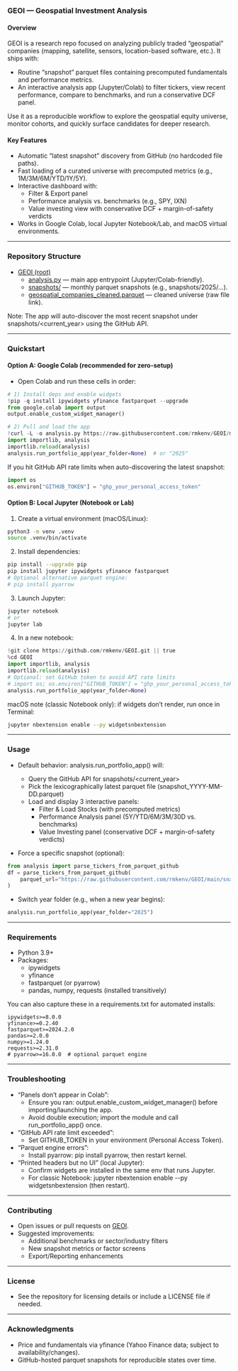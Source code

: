 ### GEOI — Geospatial Investment Analysis

#### Overview
GEOI is a research repo focused on analyzing publicly traded “geospatial” companies (mapping, satellite, sensors, location-based software, etc.). It ships with:
- Routine “snapshot” parquet files containing precomputed fundamentals and performance metrics.
- An interactive analysis app (Jupyter/Colab) to filter tickers, view recent performance, compare to benchmarks, and run a conservative DCF panel.

Use it as a reproducible workflow to explore the geospatial equity universe, monitor cohorts, and quickly surface candidates for deeper research.

#### Key Features
- Automatic “latest snapshot” discovery from GitHub (no hardcoded file paths).
- Fast loading of a curated universe with precomputed metrics (e.g., 1M/3M/6M/YTD/1Y/5Y).
- Interactive dashboard with:
  - Filter & Export panel
  - Performance analysis vs. benchmarks (e.g., SPY, IXN)
  - Value investing view with conservative DCF + margin-of-safety verdicts
- Works in Google Colab, local Jupyter Notebook/Lab, and macOS virtual environments.

---

### Repository Structure
- [GEOI (root)](https://github.com/rmkenv/GEOI)
  - [analysis.py](https://github.com/rmkenv/GEOI/blob/main/analysis.py) — main app entrypoint (Jupyter/Colab-friendly).
  - [snapshots/](https://github.com/rmkenv/GEOI/tree/main/snapshots) — monthly parquet snapshots (e.g., snapshots/2025/…).
  - [geospatial_companies_cleaned.parquet](https://github.com/rmkenv/GEOI/raw/main/geospatial_companies_cleaned.parquet) — cleaned universe (raw file link).

Note: The app will auto-discover the most recent snapshot under snapshots/<current_year> using the GitHub API.

---

### Quickstart

#### Option A: Google Colab (recommended for zero-setup)
- Open Colab and run these cells in order:

```python
# 1) Install deps and enable widgets
!pip -q install ipywidgets yfinance fastparquet --upgrade
from google.colab import output
output.enable_custom_widget_manager()
```

```python
# 2) Pull and load the app
!curl -L -o analysis.py https://raw.githubusercontent.com/rmkenv/GEOI/main/analysis.py
import importlib, analysis
importlib.reload(analysis)
analysis.run_portfolio_app(year_folder=None)  # or "2025"
```

If you hit GitHub API rate limits when auto-discovering the latest snapshot:
```python
import os
os.environ["GITHUB_TOKEN"] = "ghp_your_personal_access_token"
```

#### Option B: Local Jupyter (Notebook or Lab)
1) Create a virtual environment (macOS/Linux):
```bash
python3 -m venv .venv
source .venv/bin/activate
```

2) Install dependencies:
```bash
pip install --upgrade pip
pip install jupyter ipywidgets yfinance fastparquet
# Optional alternative parquet engine:
# pip install pyarrow
```

3) Launch Jupyter:
```bash
jupyter notebook
# or
jupyter lab
```

4) In a new notebook:
```python
!git clone https://github.com/rmkenv/GEOI.git || true
%cd GEOI
import importlib, analysis
importlib.reload(analysis)
# Optional: set GitHub token to avoid API rate limits
# import os; os.environ["GITHUB_TOKEN"] = "ghp_your_personal_access_token"
analysis.run_portfolio_app(year_folder=None)
```

macOS note (classic Notebook only): if widgets don’t render, run once in Terminal:
```bash
jupyter nbextension enable --py widgetsnbextension
```

---

### Usage

- Default behavior: analysis.run_portfolio_app() will:
  - Query the GitHub API for snapshots/<current_year>
  - Pick the lexicographically latest parquet file (snapshot_YYYY-MM-DD.parquet)
  - Load and display 3 interactive panels:
    - Filter & Load Stocks (with precomputed metrics)
    - Performance Analysis panel (5Y/YTD/6M/3M/30D vs. benchmarks)
    - Value Investing panel (conservative DCF + margin-of-safety verdicts)

- Force a specific snapshot (optional):
```python
from analysis import parse_tickers_from_parquet_github
df = parse_tickers_from_parquet_github(
    parquet_url="https://raw.githubusercontent.com/rmkenv/GEOI/main/snapshots/2025/snapshot_2025-10-09.parquet"
)
```

- Switch year folder (e.g., when a new year begins):
```python
analysis.run_portfolio_app(year_folder="2025")
```

---

### Requirements
- Python 3.9+
- Packages:
  - ipywidgets
  - yfinance
  - fastparquet (or pyarrow)
  - pandas, numpy, requests (installed transitively)

You can also capture these in a requirements.txt for automated installs:
```
ipywidgets>=8.0.0
yfinance>=0.2.40
fastparquet>=2024.2.0
pandas>=2.0.0
numpy>=1.24.0
requests>=2.31.0
# pyarrow>=16.0.0  # optional parquet engine
```

---

### Troubleshooting
- “Panels don’t appear in Colab”:
  - Ensure you ran: output.enable_custom_widget_manager() before importing/launching the app.
  - Avoid double execution; import the module and call run_portfolio_app() once.
- “GitHub API rate limit exceeded”:
  - Set GITHUB_TOKEN in your environment (Personal Access Token).
- “Parquet engine errors”:
  - Install pyarrow: pip install pyarrow, then restart kernel.
- “Printed headers but no UI” (local Jupyter):
  - Confirm widgets are installed in the same env that runs Jupyter.
  - For classic Notebook: jupyter nbextension enable --py widgetsnbextension (then restart).

---

### Contributing
- Open issues or pull requests on [GEOI](https://github.com/rmkenv/GEOI).
- Suggested improvements:
  - Additional benchmarks or sector/industry filters
  - New snapshot metrics or factor screens
  - Export/Reporting enhancements

---

### License
- See the repository for licensing details or include a LICENSE file if needed.

---

### Acknowledgments
- Price and fundamentals via yfinance (Yahoo Finance data; subject to availability/changes).
- GitHub-hosted parquet snapshots for reproducible states over time.
